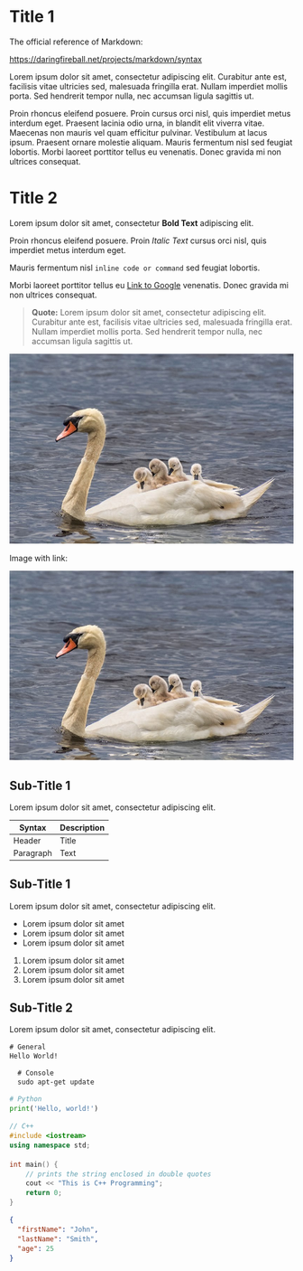 # Title 1

The official reference of Markdown:

https://daringfireball.net/projects/markdown/syntax

Lorem ipsum dolor sit amet, consectetur adipiscing elit. Curabitur ante est,
facilisis vitae ultricies sed, malesuada fringilla erat. Nullam imperdiet
mollis porta. Sed hendrerit tempor nulla, nec accumsan ligula sagittis ut.

Proin rhoncus eleifend posuere. Proin cursus orci nisl, quis imperdiet metus
interdum eget. Praesent lacinia odio urna, in blandit elit viverra vitae.
Maecenas non mauris vel quam efficitur pulvinar. Vestibulum at lacus ipsum.
Praesent ornare molestie aliquam. Mauris fermentum nisl sed feugiat lobortis.
Morbi laoreet porttitor tellus eu venenatis. Donec gravida mi non ultrices
consequat.

# Title 2

Lorem ipsum dolor sit amet, consectetur **Bold Text** adipiscing elit.

Proin rhoncus eleifend posuere. Proin *Italic Text* cursus orci nisl, quis imperdiet metus
interdum eget. 

Mauris fermentum nisl `inline code or command` sed feugiat lobortis.

Morbi laoreet porttitor tellus eu [Link to Google](https://www.google.com) venenatis. Donec gravida mi non ultrices
consequat.

> **Quote:** Lorem ipsum dolor sit amet, consectetur adipiscing elit. Curabitur ante est,
> facilisis vitae ultricies sed, malesuada fringilla erat. Nullam imperdiet
> mollis porta. Sed hendrerit tempor nulla, nec accumsan ligula sagittis ut.

![Swan Babies](/static/swan-babies.jpg)

Image with link:

[![Swan Babies](/static/swan-babies.jpg "Swan Babies Hover")](https://www.google.com)

## Sub-Title 1

Lorem ipsum dolor sit amet, consectetur adipiscing elit. 

| Syntax      | Description |
|-------------|-------------|
| Header      | Title       |
| Paragraph   | Text        |

## Sub-Title 1

Lorem ipsum dolor sit amet, consectetur adipiscing elit. 

* Lorem ipsum dolor sit amet
* Lorem ipsum dolor sit amet
* Lorem ipsum dolor sit amet

1. Lorem ipsum dolor sit amet
1. Lorem ipsum dolor sit amet
1. Lorem ipsum dolor sit amet


## Sub-Title 2

Lorem ipsum dolor sit amet, consectetur adipiscing elit. 

```
# General
Hello World!
```

```console
  # Console
  sudo apt-get update
``` 
  
```python
# Python
print('Hello, world!')
```

```cpp
// C++
#include <iostream>
using namespace std;

int main() {
    // prints the string enclosed in double quotes
    cout << "This is C++ Programming";
    return 0;
}
```

```json
{
  "firstName": "John",
  "lastName": "Smith",
  "age": 25
}
```

